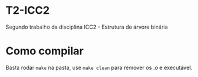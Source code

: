 # T2-ICC2
Segundo trabalho da disciplina ICC2 - Estrutura de árvore binária

# Como compilar
Basta rodar `make` na pasta, use `make clean` para remover os .o e executável.